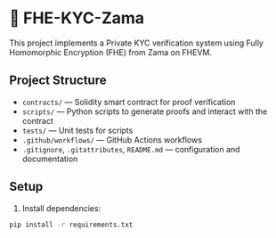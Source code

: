 # 🔐 FHE-KYC-Zama

This project implements a Private KYC verification system using Fully Homomorphic Encryption (FHE) from Zama on FHEVM.

## Project Structure

- `contracts/` — Solidity smart contract for proof verification
- `scripts/` — Python scripts to generate proofs and interact with the contract
- `tests/` — Unit tests for scripts
- `.github/workflows/` — GitHub Actions workflows
- `.gitignore`, `.gitattributes`, `README.md` — configuration and documentation

## Setup

1. Install dependencies:

```bash
pip install -r requirements.txt
